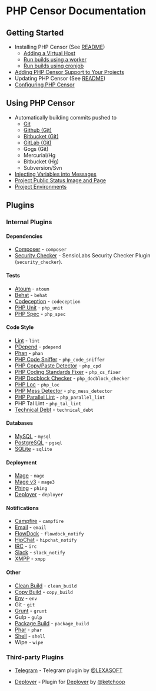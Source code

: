 PHP Censor Documentation
========================

Getting Started
---------------

* Installing PHP Censor (See [README](../../README.md))
    * [Adding a Virtual Host](virtual_host.md)
    * [Run builds using a worker](workers/worker.md)
    * [Run builds using cronjob](workers/cron.md)
* [Adding PHP Censor Support to Your Projects](configuring_project.md)
* Updating PHP Censor (See [README](../../README.md))
* [Configuring PHP Censor](configuring-application.md)

Using PHP Censor
----------------

* Automatically building commits pushed to
    * [Git](sources/git.md)
    * [Github (Git)](sources/github.md)
    * [Bitbucket (Git)](sources/bitbucket.md)
    * [GitLab (Git)](sources/gitlab.md)
    * Gogs (Git)
    * Mercurial/Hg
    * Bitbucket (Hg)
    * Subversion/Svn
* [Injecting Variables into Messages](interpolation.md)
* [Project Public Status Image and Page](status.md)
* [Project Environments](environments.md)

Plugins
-------

### Internal Plugins

#### Dependencies

* [Composer](plugins/composer.md) - `composer`
* [Security Checker](plugins/security_checker.md) - SensioLabs Security Checker Plugin (`security_checker`).

#### Tests

* [Atoum](plugins/atoum.md) - `atoum`
* [Behat](plugins/behat.md) - `behat`
* [Codeception](plugins/codeception.md) - `codeception`
* [PHP Unit](plugins/php_unit.md) - `php_unit`
* [PHP Spec](plugins/php_spec.md) - `php_spec`

#### Code Style

* [Lint](plugins/lint.md) - `lint`
* [PDepend](plugins/pdepend.md) - `pdepend`
* [Phan](plugins/phan.md) - `phan`
* [PHP Code Sniffer](plugins/php_code_sniffer.md) - `php_code_sniffer`
* [PHP Copy/Paste Detector](plugins/php_cpd.md) - `php_cpd`
* [PHP Coding Standards Fixer](plugins/php_cs_fixes.md) - `php_cs_fixer`
* [PHP Docblock Checker](plugins/php_docblock_checker.md) - `php_docblock_checker`
* [PHP Loc](plugins/php_loc.md) - `php_loc`
* [PHP Mess Detector](plugins/php_mess_detector.md) - `php_mess_detector`
* [PHP Parallel Lint](plugins/php_parallel_lint.md) - `php_parallel_lint`
* PHP Tal Lint - `php_tal_lint`
* [Technical Debt](plugins/technical_debt.md) - `technical_debt`

#### Databases

* [MySQL](plugins/mysql.md) - `mysql`
* [PostgreSQL](plugins/pgsql.md) - `pgsql`
* [SQLite](plugins/sqlite.md) - `sqlite`

#### Deployment

* [Mage](plugins/mage.md) - `mage`
* [Mage v3](plugins/mage3.md) - `mage3`
* [Phing](plugins/phing.md) - `phing`
* [Deployer](plugins/deployer.md) - `deployer`

#### Notifications

* [Campfire](plugins/campfire.md) - `campfire`
* [Email](plugins/email.md) - `email`
* [FlowDock](plugins/flowdock_notify.md) - `flowdock_notify`
* [HipChat](plugins/hipchat_notify.md) - `hipchat_notify`
* [IRC](plugins/irc.md) - `irc`
* [Slack](plugins/slack_notify.md) - `slack_notify`
* [XMPP](plugins/xmpp.md) - `xmpp`

#### Other

* [Clean Build](plugins/clean_build.md) - `clean_build`
* [Copy Build](plugins/copy_build.md) - `copy_build`
* [Env](plugins/env.md) - `env`
* Git - `git`
* [Grunt](plugins/grunt.md) - `grunt`
* Gulp - `gulp`
* [Package Build](plugins/package_build.md) - `package_build`
* [Phar](plugins/phar.md) - `phar`
* [Shell](plugins/shell.md) - `shell`
* Wipe - `wipe`

### Third-party Plugins

* [Telegram](https://github.com/php-censor/php-censor-telegram-plugin) - Telegram plugin by 
[@LEXASOFT](https://github.com/LEXASOFT)

* [Deployer](https://github.com/php-censor/php-censor-deployer-plugin) - Plugin for [Deployer](http://deployer.org) by 
[@ketchoop](https://github.com/ketchoop)

